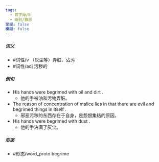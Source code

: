 ```yaml
---
tags:
  - 首字母/B
  - 级别/雅思
掌握: false
模糊: false
---
```

##### 词义
- #词性/v  （灰尘等）弄脏、沾污
- #词性/adj  污秽的
##### 例句
- His hands were begrimed with oil and dirt .
	- 他的手被油和污物弄脏。
- The reason of concentration of malice lies in that there are evil and begrimed things in itself .
	- 邪恶污秽的东西存在于自身，是怨恨集结的原因。
- His hands were begrimed with dust .
	- 他的手沾满了灰尘。
##### 形态
- #形态/word_proto begrime
